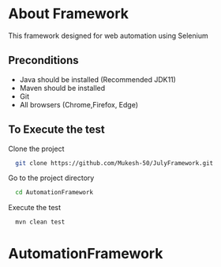 
# About Framework

This framework designed for web automation using Selenium




## Preconditions

- Java should be installed (Recommended JDK11)
- Maven should be installed
- Git 
- All browsers (Chrome,Firefox, Edge)


## To Execute the test

Clone the project

```bash
  git clone https://github.com/Mukesh-50/JulyFramework.git
```

Go to the project directory

```bash
  cd AutomationFramework
```

Execute the test

```bash
  mvn clean test 
```



# AutomationFramework
